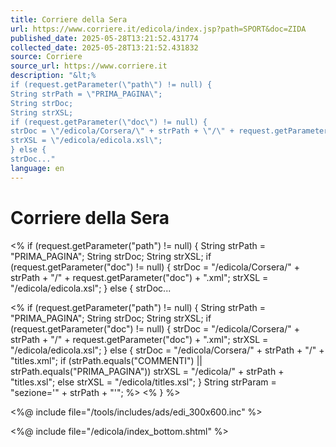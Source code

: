 ```yaml
---
title: Corriere della Sera
url: https://www.corriere.it/edicola/index.jsp?path=SPORT&doc=ZIDA
published_date: 2025-05-28T13:21:52.431774
collected_date: 2025-05-28T13:21:52.431832
source: Corriere
source_url: https://www.corriere.it
description: "&lt;%
if (request.getParameter(\"path\") != null) {
String strPath = \"PRIMA_PAGINA\";
String strDoc;
String strXSL;
if (request.getParameter(\"doc\") != null) {
strDoc = \"/edicola/Corsera/\" + strPath + \"/\" + request.getParameter(\"doc\") + \".xml\";
strXSL = \"/edicola/edicola.xsl\";
} else {
strDoc..."
language: en
---
```


# Corriere della Sera

&lt;%
if (request.getParameter("path") != null) {
String strPath = "PRIMA_PAGINA";
String strDoc;
String strXSL;
if (request.getParameter("doc") != null) {
strDoc = "/edicola/Corsera/" + strPath + "/" + request.getParameter("doc") + ".xml";
strXSL = "/edicola/edicola.xsl";
} else {
strDoc...

&lt;%
if (request.getParameter("path") != null) {
String strPath = "PRIMA_PAGINA";
String strDoc;
String strXSL;
if (request.getParameter("doc") != null) {
strDoc = "/edicola/Corsera/" + strPath + "/" + request.getParameter("doc") + ".xml";
strXSL = "/edicola/edicola.xsl";
} else {
strDoc = "/edicola/Corsera/" + strPath + "/" + "titles.xml";
if (strPath.equals("COMMENTI") || strPath.equals("PRIMA_PAGINA"))
strXSL = "/edicola/" + strPath + "titles.xsl";
else
strXSL = "/edicola/titles.xsl";
}
String strParam = "sezione='" + strPath + "'";
%&gt;
&lt;% } %&gt;
 
 &lt;%@ include file="/tools/includes/ads/edi_300x600.inc" %&gt; 
 
 &lt;%@ include file="/edicola/index_bottom.shtml" %&gt;